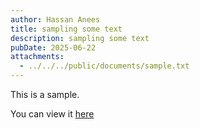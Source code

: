 ```yaml
---
author: Hassan Anees
title: sampling some text
description: sampling some text
pubDate: 2025-06-22
attachments:
  - ../../../public/documents/sample.txt
---
```

This is a sample.

You can view it [here](/documents/sample.txt)